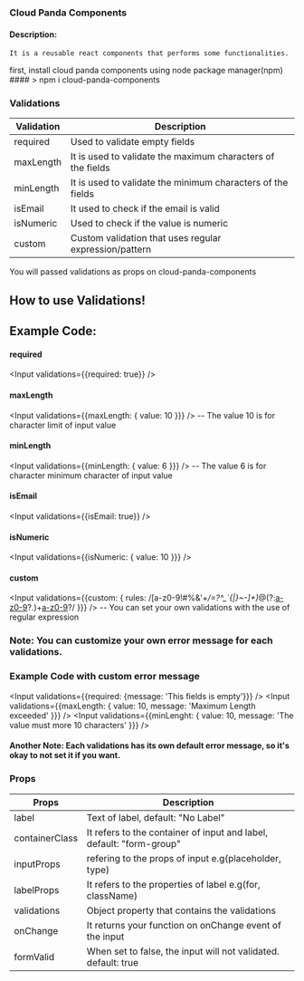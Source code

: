 ### Cloud Panda Components
  #### Description: 
    It is a reusable react components that performs some functionalities.

first, install cloud panda components using node package manager(npm) #### > npm i cloud-panda-components

### Validations
| Validation |                      Description                            |
| ---------- | ----------------------------------------------------------- |
| required   | Used to validate empty fields                               |
| maxLength  | It is used to validate the maximum characters of the fields |
| minLength  | It is used to validate the minimum characters of the fields |
| isEmail    | It used to check if the email is valid                      |
| isNumeric  | Used to check if the value is numeric                       |
| custom     | Custom validation that uses regular expression/pattern      |

You will passed validations as props on cloud-panda-components

## How to use Validations!
  
## Example Code:

#### required
<Input validations={{required: true}} />

#### maxLength
 <Input validations={{maxLength: { value: 10 }}} />
-- The value 10 is for character limit of input value

#### minLength
 <Input validations={{minLength: { value: 6 }}} />
-- The value 6 is for character minimum character of input value

#### isEmail
 <Input validations={{isEmail: true}} />

#### isNumeric
 <Input validations={{isNumeric: { value: 10 }}} />

#### custom
 <Input validations={{custom: { rules: /[a-z0-9!#$%&'*+/=?^_`{|}~-]+(?:\.[a-z0-9!#$%&'*+/=?^_`{|}~-]+)*@(?:[a-z0-9](?:[a-z0-9-]*[a-z0-9])?\.)+[a-z0-9](?:[a-z0-9-]*[a-z0-9])?/ }}} />
-- You can set your own validations with the use of regular expression

### Note: You can customize your own error message for each validations.

### Example Code with custom error message

 <Input validations={{required: {message: 'This fields is empty'}}} />
 <Input validations={{maxLength: { value: 10, message: 'Maximum Length exceeded' }}} />
 <Input validations={{minLenght: { value: 10, message: 'The value must more 10 characters' }}} />

#### Another Note: Each validations has its own default error message, so it's okay to not set it if you want.

### Props
|       Props      |                          Description                                     |
| ---------------- | ------------------------------------------------------------------------ |
| label            | Text of label, default: "No Label"                                       |
| containerClass   | It refers to the container of input and label, default: "form-group"     |
| inputProps       | refering to the props of input e.g(placeholder, type)                    |
| labelProps       | It refers to the properties of label e.g(for, className)                 |
| validations      | Object property that contains the validations                            |
| onChange         | It returns your function on onChange event of the input                  |
| formValid        | When set to false, the input will not validated. default: true           |







